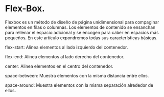 # Flex-Box.

Flexbox es un método de diseño de página unidimensional para compaginar elementos en filas o columnas. Los elementos de contenido se ensanchan para rellenar el espacio adicional y se encogen para caber en espacios más pequeños. En este artículo expondremos todas sus características básicas.

flex-start: Alinea elementos al lado izquierdo del contenedor.

flex-end: Alinea elementos al lado derecho del contenedor.

center: Alinea elementos en el centro del contenedor.

space-between: Muestra elementos con la misma distancia entre ellos.

space-around: Muestra elementos con la misma separación alrededor de ellos.